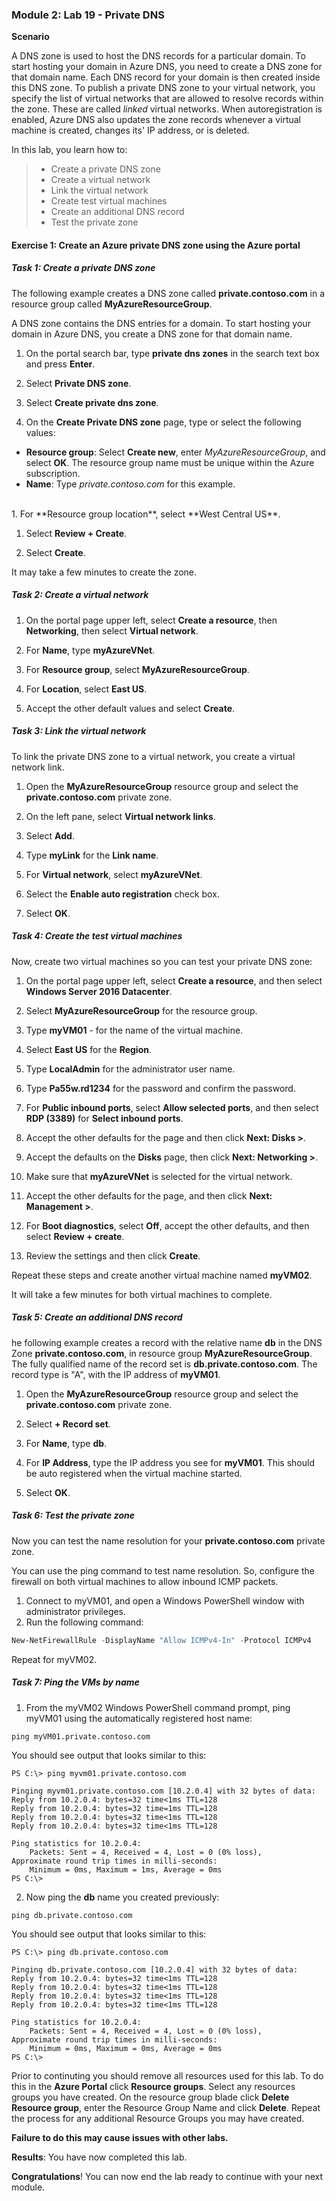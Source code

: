 
### Module 2: Lab 19 - Private DNS


**Scenario**

A DNS zone is used to host the DNS records for a particular domain. To start hosting your domain in Azure DNS, you need to create a DNS zone for that domain name. Each DNS record for your domain is then created inside this DNS zone. To publish a private DNS zone to your virtual network, you specify the list of virtual networks that are allowed to resolve records within the zone.  These are called *linked* virtual networks. When autoregistration is enabled, Azure DNS also updates the zone records whenever a virtual machine is created, changes its' IP address, or is deleted.

In this lab, you learn how to:

> * Create a private DNS zone
> * Create a virtual network
> * Link the virtual network
> * Create test virtual machines
> * Create an additional DNS record
> * Test the private zone



#### Exercise 1: Create an Azure private DNS zone using the Azure portal

##### Task 1: Create a private DNS zone


The following example creates a DNS zone called **private.contoso.com** in a resource group called **MyAzureResourceGroup**.

A DNS zone contains the DNS entries for a domain. To start hosting your domain in Azure DNS, you create a DNS zone for that domain name.


1.  On the portal search bar, type **private dns zones** in the search text box and press **Enter**.
1.  Select **Private DNS zone**.
2.  Select **Create private dns zone**.

1.  On the **Create Private DNS zone** page, type or select the following values:

   - **Resource group**: Select **Create new**, enter *MyAzureResourceGroup*, and select **OK**. The resource group name must be unique within the Azure subscription. 
   -  **Name**: Type *private.contoso.com* for this example.
</br>   
1.  For **Resource group location**, select **West Central US**.

1.  Select **Review + Create**.

1.  Select **Create**.

It may take a few minutes to create the zone.

##### Task 2: Create a virtual network

1.  On the portal page upper left, select **Create a resource**, then **Networking**, then select **Virtual network**.

2.  For **Name**, type **myAzureVNet**.
3.  For **Resource group**, select **MyAzureResourceGroup**.
4.  For **Location**, select **East US**.
5.  Accept the other default values and select **Create**.

##### Task 3: Link the virtual network


To link the private DNS zone to a virtual network, you create a virtual network link.


1.  Open the **MyAzureResourceGroup** resource group and select the **private.contoso.com** private zone.

2.  On the left pane, select **Virtual network links**.
3.  Select **Add**.
4.  Type **myLink** for the **Link name**.
5.  For **Virtual network**, select **myAzureVNet**.
6.  Select the **Enable auto registration** check box.
7.  Select **OK**.

##### Task 4: Create the test virtual machines


Now, create two virtual machines so you can test your private DNS zone:


1.  On the portal page upper left, select **Create a resource**, and then select **Windows Server 2016 Datacenter**.

1.  Select **MyAzureResourceGroup** for the resource group.
1.  Type **myVM01** - for the name of the virtual machine.
1.  Select **East US** for the **Region**.
1.  Type **LocalAdmin** for the administrator user name.
2.  Type **Pa55w.rd1234** for the password and confirm the password.

5.  For **Public inbound ports**, select **Allow selected ports**, and then select **RDP (3389)** for **Select inbound ports**.
10.  Accept the other defaults for the page and then click **Next: Disks >**.
11.  Accept the defaults on the **Disks** page, then click **Next: Networking >**.
1.  Make sure that **myAzureVNet** is selected for the virtual network.
1.  Accept the other defaults for the page, and then click **Next: Management >**.
2.  For **Boot diagnostics**, select **Off**, accept the other defaults, and then select **Review + create**.
1.  Review the settings and then click **Create**.

Repeat these steps and create another virtual machine named **myVM02**.

It will take a few minutes for both virtual machines to complete.

##### Task 5: Create an additional DNS record


 he following example creates a record with the relative name **db** in the DNS Zone **private.contoso.com**, in resource group **MyAzureResourceGroup**. The fully qualified name of the record set is **db.private.contoso.com**. The record type is "A", with the IP address of **myVM01**.


1.  Open the **MyAzureResourceGroup** resource group and select the **private.contoso.com** private zone.

2.  Select **+ Record set**.
3.  For **Name**, type **db**.
4.  For **IP Address**, type the IP address you see for **myVM01**. This should be auto registered when the virtual machine started.
5.  Select **OK**.

##### Task 6: Test the private zone


Now you can test the name resolution for your **private.contoso.com** private zone.

You can use the ping command to test name resolution. So, configure the firewall on both virtual machines to allow inbound ICMP packets.


1.  Connect to myVM01, and open a Windows PowerShell window with administrator privileges.
2.  Run the following command:

   ```powershell
   New-NetFirewallRule -DisplayName "Allow ICMPv4-In" -Protocol ICMPv4
   ```

Repeat for myVM02.

##### Task 7: Ping the VMs by name

1.  From the myVM02 Windows PowerShell command prompt, ping myVM01 using the automatically registered host name:
   ```cli
   ping myVM01.private.contoso.com
   ```
   You should see output that looks similar to this:
   
   ```cli
   PS C:\> ping myvm01.private.contoso.com

   Pinging myvm01.private.contoso.com [10.2.0.4] with 32 bytes of data:
   Reply from 10.2.0.4: bytes=32 time<1ms TTL=128
   Reply from 10.2.0.4: bytes=32 time=1ms TTL=128
   Reply from 10.2.0.4: bytes=32 time<1ms TTL=128
   Reply from 10.2.0.4: bytes=32 time<1ms TTL=128

   Ping statistics for 10.2.0.4:
       Packets: Sent = 4, Received = 4, Lost = 0 (0% loss),
   Approximate round trip times in milli-seconds:
       Minimum = 0ms, Maximum = 1ms, Average = 0ms
   PS C:\>
   ```
   
2.  Now ping the **db** name you created previously:
   
   ```cli
   ping db.private.contoso.com
   ```
   You should see output that looks similar to this:
   
   ```cli
   PS C:\> ping db.private.contoso.com

   Pinging db.private.contoso.com [10.2.0.4] with 32 bytes of data:
   Reply from 10.2.0.4: bytes=32 time<1ms TTL=128
   Reply from 10.2.0.4: bytes=32 time<1ms TTL=128
   Reply from 10.2.0.4: bytes=32 time<1ms TTL=128
   Reply from 10.2.0.4: bytes=32 time<1ms TTL=128

   Ping statistics for 10.2.0.4:
       Packets: Sent = 4, Received = 4, Lost = 0 (0% loss),
   Approximate round trip times in milli-seconds:
       Minimum = 0ms, Maximum = 0ms, Average = 0ms
   PS C:\>
   ```


Prior to continuting you should remove all resources used for this lab.  To do this in the **Azure Portal** click **Resource groups**.  Select any resources groups you have created.  On the resource group blade click **Delete Resource group**, enter the Resource Group Name and click **Delete**.  Repeat the process for any additional Resource Groups you may have created.

**Failure to do this may cause issues with other labs.**



**Results**: You have now completed this lab.



**Congratulations**! You can now end the lab ready to continue with your next module.
